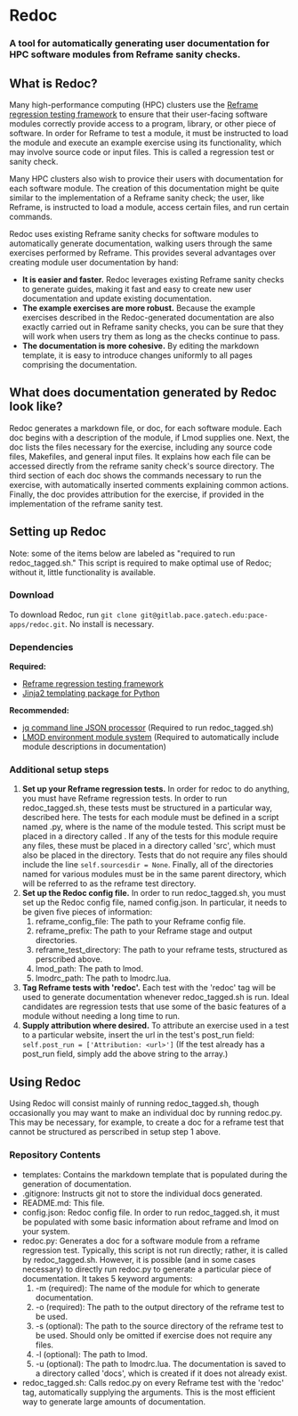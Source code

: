 # Redoc

### A tool for automatically generating user documentation for HPC software modules from Reframe sanity checks.

## What is Redoc?

Many high-performance computing (HPC) clusters use the
[Reframe regression testing framework](https://reframe-hpc.readthedocs.io/en/stable/)
to ensure that their user-facing software modules correctly provide access to
a program, library, or other piece of software. In order for Reframe to test a module,
it must be instructed to load the module and execute an example exercise using its functionality,
which may involve source code or input files.
This is called a regression test or sanity check.

Many HPC clusters also wish to provice their users with documentation for each software module.
The creation of this documentation might be quite similar to the implementation of a Reframe
sanity check; the user, like Reframe, is instructed to load a module, access certain files,
and run certain commands.

Redoc uses existing Reframe sanity checks for software modules to automatically generate documentation,
walking users through the same exercises performed by Reframe.
This provides several advantages over creating module user documentation by hand:

- **It is easier and faster.** Redoc leverages existing Reframe sanity checks to generate guides,
    making it fast and easy to create new user documentation and update existing documentation.
- **The example exercises are more robust.** Because the example exercises described in the
    Redoc-generated documentation are also
    exactly carried out in Reframe sanity checks, you can be sure that they will work when users try them
    as long as the checks continue to pass.
- **The documentation is more cohesive.** By editing the markdown template,
    it is easy to introduce changes uniformly to all pages comprising the documentation.

## What does documentation generated by Redoc look like?

Redoc generates a markdown file, or doc, for each software module.
Each doc begins with a description of the module, if Lmod supplies one.
Next, the doc lists the files necessary for the exercise, including any
source code files, Makefiles, and general input files.
It explains how each file can be accessed directly from the reframe sanity check's source directory.
The third section of each doc shows the commands necessary to run the exercise,
with automatically inserted comments explaining common actions.
Finally, the doc provides attribution for the exercise, if provided in the implementation
of the reframe sanity test.

## Setting up Redoc

Note: some of the items below are labeled as "required to run redoc_tagged.sh."
This script is required to make optimal use of Redoc; without it, little
functionality is available.

### Download

To download Redoc, run
`git clone git@gitlab.pace.gatech.edu:pace-apps/redoc.git`. 
No install is necessary.

### Dependencies

**Required:**
- [Reframe regression testing framework](https://reframe-hpc.readthedocs.io/en/stable/)
- [Jinja2 templating package for Python](https://jinja.palletsprojects.com/en/2.11.x/)

**Recommended:**
- [jq command line JSON processor](https://stedolan.github.io/jq/) (Required
  to run redoc_tagged.sh)
- [LMOD environment module system](https://lmod.readthedocs.io/en/latest/) (Required
  to automatically include module descriptions in documentation)

### Additional setup steps

1. **Set up your Reframe regression tests.** In order for redoc to do anything,
   you must have Reframe regression tests. In order to run redoc_tagged.sh,
   these tests must be structured in a particular way, described here.
   The tests for each module must be defined in a script named <module>.py,
   where <module> is the name of the module tested. This script must be placed in
   a directory called <module>. If any of the tests for this module require
   any files, these must be placed in a directory called 'src', which
   must also be placed in the <module> directory. Tests that do not require
   any files should include the line `self.sourcesdir = None`.
   Finally, all of the directories named <module> for various modules must be
   in the same parent directory, which will be referred to as the reframe test directory.
2. **Set up the Redoc config file.** In order to run redoc_tagged.sh,
   you must set up the Redoc config file, named config.json.
   In particular, it needs to be given five pieces of information:
    1. reframe_config_file: The path to your Reframe config file.
    2. reframe_prefix: The path to your Reframe stage and output directories.
    3. reframe_test_directory: The path to your reframe tests, structured
       as perscribed above.
    4. lmod_path: The path to lmod.
   5. lmodrc_path: The path to lmodrc.lua.
3. **Tag Reframe tests with 'redoc'.** Each test with the 'redoc' tag will be used
   to generate documentation whenever redoc_tagged.sh is run. Ideal candidates are regression
   tests that use some of the basic features of a module without needing a long time to run.
4. **Supply attribution where desired.** To attribute an exercise used in a test to a
   particular website, insert the url in the test's post_run field: 
   `self.post_run = ['Attribution: <url>']` 
   (If the test already has a post_run field, simply add the above string to the array.)

## Using Redoc

Using Redoc will consist mainly of running redoc_tagged.sh, though occasionally you
may want to make an individual doc by running redoc.py. This may be necessary,
for example, to create a doc for a reframe test that cannot be structured
as perscribed in setup step 1 above.

### Repository Contents
- templates: Contains the markdown template that is populated during
  the generation of documentation.
- .gitignore: Instructs git not to store the individual docs generated.
- README.md: This file.
- config.json: Redoc config file. In order to run redoc_tagged.sh,
  it must be populated with some basic information about reframe and lmod on your system.
- redoc.py: Generates a doc for a software module from a reframe regression test.
  Typically, this script is not run directly; rather, it is called by redoc_tagged.sh.
  However, it is possible (and in some cases necessary) to directly run redoc.py
  to generate a particular piece of documentation. It takes 5 keyword arguments:
  1. -m (required): The name of the module for which to generate documentation.
  2. -o (required): The path to the output directory of the reframe test to be used.
  3. -s (optional): The path to the source directory of the reframe test to be used. Should only be omitted if exercise does not require any files.
  4. -l (optional): The path to lmod.
  5. -u (optional): The path to lmodrc.lua.
  The documentation is saved to a directory called 'docs', which is created if it does
  not already exist.
- redoc_tagged.sh: Calls redoc.py on every Reframe test with the 'redoc' tag, automatically
  supplying the arguments. This is the most efficient way to generate large amounts
  of documentation.

